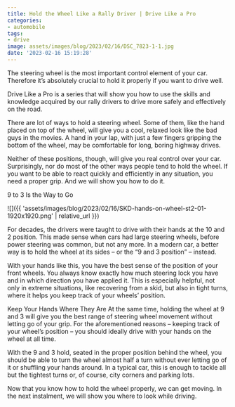 ```yaml
---
title: Hold the Wheel Like a Rally Driver | Drive Like a Pro
categories:
- automobile
tags:
- drive
image: assets/images/blog/2023/02/16/DSC_7823-1-1.jpg
date: '2023-02-16 15:19:28'
---
```


The steering wheel is the most important control element of your car. Therefore it’s absolutely crucial to hold it properly if you want to drive well.

Drive Like a Pro is a series that will show you how to use the skills and knowledge acquired by our rally drivers to drive more safely and effectively on the road.

There are lot of ways to hold a steering wheel. Some of them, like the hand placed on top of the wheel, will give you a cool, relaxed look like the bad guys in the movies. A hand in your lap, with just a few fingers gripping the bottom of the wheel, may be comfortable for long, boring highway drives.

Neither of these positions, though, will give you real control over your car. Surprisingly, nor do most of the other ways people tend to hold the wheel. If you want to be able to react quickly and efficiently in any situation, you need a proper grip. And we will show you how to do it.

9 to 3 Is the Way to Go

![]({{ 'assets/images/blog/2023/02/16/SKD-hands-on-wheel-st2-01-1920x1920.png' | relative_url }})

For decades, the drivers were taught to drive with their hands at the 10 and 2 position. This made sense when cars had large steering wheels, before power steering was common, but not any more. In a modern car, a better way is to hold the wheel at its sides – or the “9 and 3 position” – instead.

With your hands like this, you have the best sense of the position of your front wheels. You always know exactly how much steering lock you have and in which direction you have applied it. This is especially helpful, not only in extreme situations, like recovering from a skid, but also in tight turns, where it helps you keep track of your wheels’ position.

Keep Your Hands Where They Are
At the same time, holding the wheel at 9 and 3 will give you the best range of steering wheel movement without letting go of your grip. For the aforementioned reasons – keeping track of your wheel’s position – you should ideally drive with your hands on the wheel at all time.

With the 9 and 3 hold, seated in the proper position behind the wheel, you should be able to turn the wheel almost half a turn without ever letting go of it or shuffling your hands around. In a typical car, this is enough to tackle all but the tightest turns or, of course, city corners and parking lots.

Now that you know how to hold the wheel properly, we can get moving. In the next instalment, we will show you where to look while driving.
